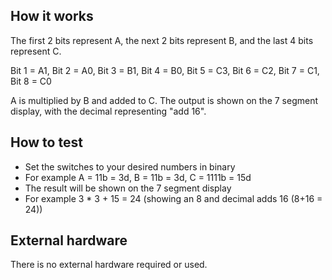 <!---

This file is used to generate your project datasheet. Please fill in the information below and delete any unused
sections.

You can also include images in this folder and reference them in the markdown. Each image must be less than
512 kb in size, and the combined size of all images must be less than 1 MB.
-->

## How it works

The first 2 bits represent A, the next 2 bits represent B, and the last 4 bits represent C.

Bit 1 = A1, Bit 2 = A0, Bit 3 = B1, Bit 4 = B0, Bit 5 = C3, Bit 6 = C2, Bit 7 = C1, Bit 8 = C0

A is multiplied by B and added to C. The output is shown on the 7 segment display, with the decimal representing "add 16".

## How to test

- Set the switches to your desired numbers in binary
- For example A = 11b = 3d, B = 11b = 3d, C = 1111b = 15d
- The result will be shown on the 7 segment display
- For example 3 * 3 + 15 = 24 (showing an 8 and decimal adds 16 (8+16 = 24))

## External hardware

There is no external hardware required or used.

